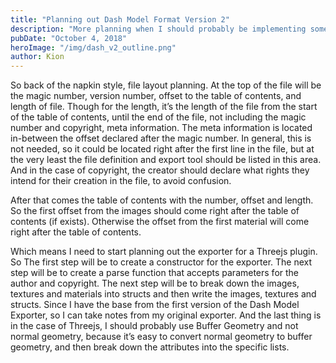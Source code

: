 ```yaml
---
title: "Planning out Dash Model Format Version 2"
description: "More planning when I should probably be implementing something"
pubDate: "October 4, 2018"
heroImage: "/img/dash_v2_outline.png"
author: Kion
---
```


So back of the napkin style, file layout planning. At the top of the file will be the magic number, version number, offset to the table of contents, and length of file. Though for the length, it’s the length of the file from the start of the table of contents, until the end of the file, not including the magic number and copyright, meta information. The meta information is located in-between the offset declared after the magic number. In general, this is not needed, so it could be located right after the first line in the file, but at the very least the file definition and export tool should be listed in this area. And in the case of copyright, the creator should declare what rights they intend for their creation in the file, to avoid confusion.

After that comes the table of contents with the number, offset and length. So the first offset from the images should come right after the table of contents (if exists). Otherwise the offset from the first material will come right after the table of contents.

Which means I need to start planning out the exporter for a Threejs plugin. So The first step will be to create a constructor for the exporter. The next step will be to create a parse function that accepts parameters for the author and copyright. The next step will be to break down the images, textures and materials into structs and then write the images, textures and structs. Since I have the base from the first version of the Dash Model Exporter, so I can take notes from my original exporter. And the last thing is in the case of Threejs, I should probably use Buffer Geometry and not normal geometry, because it’s easy to convert normal geometry to buffer geometry, and then break down the attributes into the specific lists.